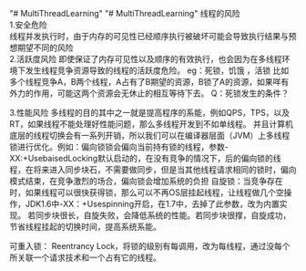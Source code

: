 "# MultiThreadLearning" 
"# MultiThreadLearning" 
线程的风险  
1.安全危险  
  线程并发执行时，由于内存的可见性已经顺序执行被破坏可能会导致执行结果与预想期望不同的风险  
2.活跃度风险
  即使保证了内存可见性以及顺序的有效执行，也会因为在多线程环境下发生线程竞争资源导致的线程的活跃度危险。
eg：死锁，饥饿 ，活锁
比如多个线程竞争A，B两个线程，A占有了B期望的资源，B锁了A的资源，如果咩有外力的作用，可能这两个资源会无休止的相互等待下去。
Q：死锁发生的条件？

3.性能风险
  多线程的目的其中之一就是提高程序的系能，例如QPS，TPS，以及RT，如果线程不能处理好性能问题，那么多线程开发到不如单线程。
并且计算机底层的线程切换会有一系列开销，所以我们可以在编译器层面（JVM）上多线程锁进行优化。例如：偏向锁锁会偏向当前持有锁的线程，参数-XX:+UsebaisedLocking默认启动的，在没有竞争的情况下，后的偏向锁的线程，在将来进入同步块石，不需要做同步，但是当其他线程请求相同的锁时，偏向模式结束，在竞争激烈的场合，偏向锁会增加系统的负担
自旋锁：当竞争存在时，如果线程可以很快获得锁，那么可以不再OS层挂起线程，让线程做几个空操作，JDK1.6中-XX：+Usespinning开启，在1.7中，去掉了此参数，改为内置实现。
若同步块很长，自旋失败，会降低系统的性能。若同步块很撑，自旋成功，节省线程挂起的切换时间，提高系统系能。

可重入锁：
  Reentrancy Lock，将锁的级别有每调用，改为每线程，通过没每个所关联一个请求技术和一个占有它的线程。


























